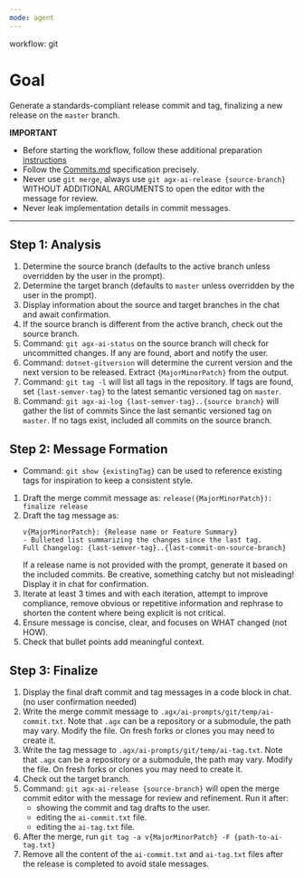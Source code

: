 ```yaml
---
mode: agent
---
```

workflow: git

# Goal
Generate a standards-compliant release commit and tag, finalizing a new release on the `master` branch.

**IMPORTANT**
- Before starting the workflow, follow these additional preparation [instructions](../tasks/prepare.instructions.md)
- Follow the [Commits.md](../../../docs/conventions/Commits.md) specification precisely.
- Never use `git merge`, always use `git agx-ai-release {source-branch}` WITHOUT ADDITIONAL ARGUMENTS to open the editor with the message for review.
- Never leak implementation details in commit messages.

---

## Step 1: Analysis
1. Determine the source branch (defaults to the active branch unless overridden by the user in the prompt).
2. Determine the target branch (defaults to `master` unless overridden by the user in the prompt).
3. Display information about the source and target branches in the chat and await confirmation.
4. If the source branch is different from the active branch, check out the source branch.
5. Command: `git agx-ai-status` on the source branch will check for uncommitted changes.
   If any are found, abort and notify the user.
6. Command: `dotnet-gitversion` will determine the current version and the next version to be released.
   Extract `{MajorMinorPatch}` from the output.
7. Command: `git tag -l` will list all tags in the repository.
   If tags are found, set `{last-semver-tag}` to the latest semantic versioned tag on `master`.
8. Command: `git agx-ai-log {last-semver-tag}..{source branch}` will gather the list of commits
   Since the last semantic versioned tag on `master`.
   If no tags exist, included all commits on the source branch.

## Step 2: Message Formation
- Command: `git show {existingTag}` can be used to reference existing tags for inspiration to keep a consistent style.
1. Draft the merge commit message as:
  `release({MajorMinorPatch}): finalize release`
2. Draft the tag message as:
   ```
   v{MajorMinorPatch}: {Release name or Feature Summary}
   - Bulleted list summarizing the changes since the last tag.
   Full Changelog: {last-semver-tag}..{last-commit-on-source-branch}
   ```
   If a release name is not provided with the prompt, generate it based on the included commits.
   Be creative, something catchy but not misleading! Display it in chat for confirmation.
3. Iterate at least 3 times and with each iteration, attempt to improve compliance,
   remove obvious or repetitive information and rephrase to shorten the content where being explicit is not critical.
4. Ensure message is concise, clear, and focuses on WHAT changed (not HOW).
5. Check that bullet points add meaningful context.

## Step 3: Finalize
1. Display the final draft commit and tag messages in a code block in chat. (no user confirmation needed)
2. Write the  merge commit message to `.agx/ai-prompts/git/temp/ai-commit.txt`.
   Note that `.agx` can be a repository or a submodule, the path may vary.
   Modify the file. On fresh forks or clones you may need to create it.
3. Write the tag message to `.agx/ai-prompts/git/temp/ai-tag.txt`.
   Note that `.agx` can be a repository or a submodule, the path may vary.
   Modify the file. On fresh forks or clones you may need to create it.
4. Check out the target branch.
5. Command: `git agx-ai-release {source-branch}` will open the merge commit editor with the message for review and refinement. Run it after:
    - showing the commit and tag drafts to the user.
    - editing the `ai-commit.txt` file.
    - editing the `ai-tag.txt` file.
6. After the merge, run `git tag -a v{MajorMinorPatch} -F {path-to-ai-tag.txt}`
7. Remove all the content of the `ai-commit.txt` and `ai-tag.txt` files after the release is completed to avoid stale messages.
